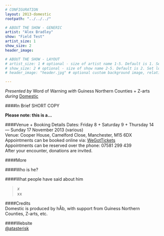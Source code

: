 ```yaml
---
# CONFIGURATION
layout: 2013-domestic
rootpath: "../../../"

# ABOUT THE SHOW - GENERIC
artist: "Alex Bradley"
show: "Field Test"
artist_size: 1
show_size: 2
header_image:

# ABOUT THE SHOW - LAYOUT
# artist_size: 1 # optional - size of artist name 1-5. Default is 1. Set longer names to lower values
# show_size: 2 # optional - size of show name 2-5. Default is 2. Set longer names to lower values
# header_image: "header.jpg" # optional custom background image, relative to current page

---
```

*Presented by* Word of Warning *with* Guiness Northern Counties + Z-arts       
*during* [Domestic](/current/2013-domestic/index.html)        

####In Brief
SHORT COPY
            
**Please note: this is a...**
         
####Venue + Booking Details
Dates: Friday 8 + Saturday 9 + Thursday 14 — Sunday 17 November 2013 (various)        
Venue: Cooper House, Camelford Close, Manchester, M15 6DX   
Appointments can be booked online via: [WeGotTickets](http://www.wegottickets.com/wordofwarning)     
Appointments can be reserved over the phone: 07581 299 439        
After your encounter, donations are invited.               
                
####More      
          
        
####Who is he?    
     
              
####What people have said about him       
>*x*<br> xx        
>          
                     
####Credits        
Domestic is produced by hÅb, with support from Guiness Northern Counties, Z-arts, etc.                    
         
####Website        
[@atasterisk](http://twitter.com/atasterisk)
